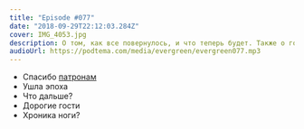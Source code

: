 ```yaml
---
title: "Episode #077"
date: "2018-09-29T22:12:03.284Z"
cover: IMG_4053.jpg
description: О том, как все повернулось, и что теперь будет. Также о гостях и о ноге.
audioUrl: https://podtema.com/media/evergreen/evergreen077.mp3
---
```


- Спасибо [патронам](https://patreon.com/podtema)
- Ушла эпоха
- Что дальше?
- Дорогие гости
- Хроника ноги?